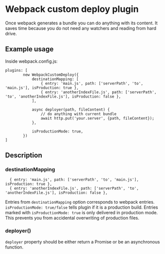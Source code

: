  Webpack custom deploy plugin
============================

Once webpack generates a bundle you can do anything with its content.
It saves time because you do not need any watchers and reading from hard drive.

 Example usage
--------------------------------

Inside webpack.config.js:
```
plugins: [
        new WebpackCustomDeploy({
            destinationMapping: [
                { entry: 'main.js', path: ['serverPath', 'to', 'main.js'], isProduction: true },
                { entry: 'anotherIndexFile.js', path: ['serverPath', 'to', 'anotherIndexFile.js'], isProduction: false },
            ],

            async deployer(path, fileContent) {
                // do anything with current bundle
                await http.put('your.server', {path, fileContent});
            },

            isProductionMode: true,
        })
]
```

 Description
------------------------

### destinationMapping
```
  { entry: 'main.js', path: ['serverPath', 'to', 'main.js'], isProduction: true },
  { entry: 'anotherIndexFile.js', path: ['serverPath', 'to', 'anotherIndexFile.js'], isProduction: false },
```

Entries from ```destinationMapping``` option corresponds to webpack entries.
```isProductionMode: true/false``` tells plugin if it is a production build.
Entries marked with ```isProductionMode: true``` is only delivered in production mode.
This prevents you from accidental overwriting of production files.


### deployer()
```deployer``` property should be either return a Promise or be an asynchronous function.
